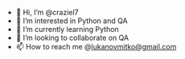 - 👋 Hi, I’m @craziel7
- 👀 I’m interested in Python and QA
- 🌱 I’m currently learning Python
- 💞️ I’m looking to collaborate on QA
- 📫 How to reach me @lukanovmitko@gmail.com

<!---
craziel7/craziel7 is a ✨ special ✨ repository because its `README.md` (this file) appears on your GitHub profile.
You can click the Preview link to take a look at your changes.
--->
